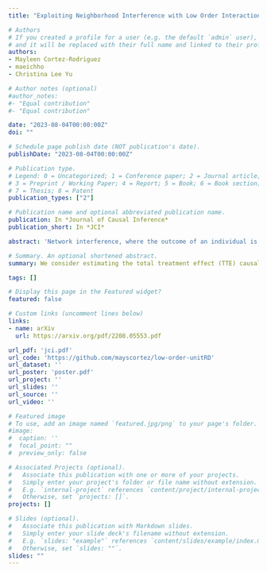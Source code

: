 ```yaml
---
title: "Exploiting Neighborhood Interference with Low Order Interactions under Unit Randomized Design"

# Authors
# If you created a profile for a user (e.g. the default `admin` user), write the username (folder name) here 
# and it will be replaced with their full name and linked to their profile.
authors:
- Mayleen Cortez-Rodriguez
- maeichho
- Christina Lee Yu

# Author notes (optional)
#author_notes:
#- "Equal contribution"
#- "Equal contribution"

date: "2023-08-04T00:00:00Z"
doi: ""

# Schedule page publish date (NOT publication's date).
publishDate: "2023-08-04T00:00:00Z"

# Publication type.
# Legend: 0 = Uncategorized; 1 = Conference paper; 2 = Journal article;
# 3 = Preprint / Working Paper; 4 = Report; 5 = Book; 6 = Book section;
# 7 = Thesis; 8 = Patent
publication_types: ["2"]

# Publication name and optional abbreviated publication name.
publication: In *Journal of Causal Inference*
publication_short: In *JCI*

abstract: 'Network interference, where the outcome of an individual is affected by the treatment assignment of those in their social network, is pervasive in real-world settings. However, it poses a challenge to estimating causal effects. We consider the task of estimating the total treatment effect (TTE), or the difference between the average outcomes of the population when everyone is treated versus when no one is, under network interference. Under a Bernoulli randomized design, we provide an unbiased estimator for the TTE when network interference effects are constrained to low order interactions among neighbors of an individual. We make no assumptions on the graph other than bounded degree, allowing for well-connected networks that may not be easily clustered. We derive a bound on the variance of our estimator and show in simulated experiments that it performs well compared with standard estimators for the TTE. We also derive a minimax lower bound on the mean squared error of our estimator which suggests that the difficulty of estimation can be characterized by the degree of interactions in the potential outcomes model. We also prove that our estimator is asymptotically normal under boundedness conditions on the network degree and potential outcomes model. Central to our contribution is a new framework for balancing model flexibility and statistical complexity as captured by this low order interactions structure.'

# Summary. An optional shortened abstract.
summary: We consider estimating the total treatment effect (TTE) causal estimand in a setting with network interference. To model this interference, we introduce a potential outcomes framework where individuals receive additive effects for each sufficiently small subset of their neithborhood that is entirely exposed to a treatment. In this setting, we develop an unbiased estimator for TTE and reason about its variance. We validate our approach using experiments on simulated data.

tags: []

# Display this page in the Featured widget?
featured: false

# Custom links (uncomment lines below)
links:
- name: arXiv
  url: https://arxiv.org/pdf/2208.05553.pdf

url_pdf: 'jci.pdf'
url_code: 'https://github.com/mayscortez/low-order-unitRD'
url_dataset: ''
url_poster: 'poster.pdf'
url_project: ''
url_slides: ''
url_source: ''
url_video: ''

# Featured image
# To use, add an image named `featured.jpg/png` to your page's folder. 
#image:
#  caption: ''
#  focal_point: ""
#  preview_only: false

# Associated Projects (optional).
#   Associate this publication with one or more of your projects.
#   Simply enter your project's folder or file name without extension.
#   E.g. `internal-project` references `content/project/internal-project/index.md`.
#   Otherwise, set `projects: []`.
projects: []

# Slides (optional).
#   Associate this publication with Markdown slides.
#   Simply enter your slide deck's filename without extension.
#   E.g. `slides: "example"` references `content/slides/example/index.md`.
#   Otherwise, set `slides: ""`.
slides: ""
---
```


